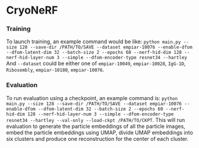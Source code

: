 # CryoNeRF

### Training

To launch training, an example command would be like:
`python main.py --size 128 --save-dir /PATH/TO/SAVE --dataset empiar-10076 --enable-dfom --dfom-latent-dim 32 --batch-size 2 --epochs 60 --nerf-hid-dim 128 --nerf-hid-layer-num 3 --simple --dfom-encoder-type resnet34 --hartley`
And `--dataset` could be either one of `empiar-10049`, `empiar-10028`, `IgG-1D`, `Ribosembly`, `empiar-10180`, `empiar-10076`.

### Evaluation

To run evaluation using a checkpoint, an example command is:
`python main.py --size 128 --save-dir /PATH/TO/SAVE --dataset empiar-10076 --enable-dfom --dfom-latent-dim 32 --batch-size 2 --epochs 60 --nerf-hid-dim 128 --nerf-hid-layer-num 3 --simple --dfom-encoder-type resnet34 --hartley --val-only --load-ckpt /PATH/TO/CKPT`.
This will run evaluation to generate the particle embeddings of all the particle images, embed the particle embeddings using UMAP, divide UMAP embeddings into six clusters and produce one reconstruction for the center of each cluster.
